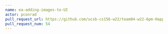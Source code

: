 ```yaml
---
name: ea-adding-images-to-UI
actor: pconrad
pull_request_url: https://github.com/ucsb-cs156-w22/team04-w22-6pm-HappyCows/pull/54
pull_request_num: 54
---
```

